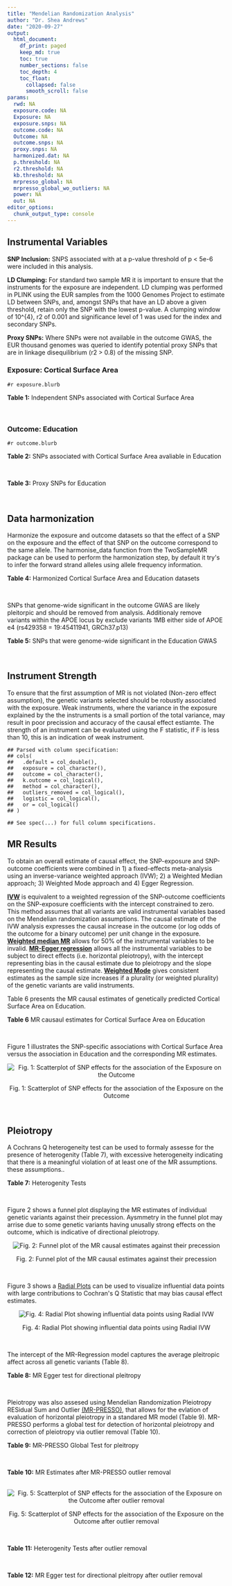 ```yaml
---
title: "Mendelian Randomization Analysis"
author: "Dr. Shea Andrews"
date: "2020-09-27"
output:
  html_document:
    df_print: paged
    keep_md: true
    toc: true
    number_sections: false
    toc_depth: 4
    toc_float:
      collapsed: false
      smooth_scroll: false
params:
  rwd: NA
  exposure.code: NA
  Exposure: NA
  exposure.snps: NA
  outcome.code: NA
  Outcome: NA
  outcome.snps: NA
  proxy.snps: NA
  harmonized.dat: NA
  p.threshold: NA
  r2.threshold: NA
  kb.threshold: NA
  mrpresso_global: NA
  mrpresso_global_wo_outliers: NA
  power: NA
  out: NA
editor_options:
  chunk_output_type: console
---
```







## Instrumental Variables
**SNP Inclusion:** SNPS associated with at a p-value threshold of p < 5e-6 were included in this analysis.
<br>

**LD Clumping:** For standard two sample MR it is important to ensure that the instruments for the exposure are independent. LD clumping was performed in PLINK using the EUR samples from the 1000 Genomes Project to estimate LD between SNPs, and, amongst SNPs that have an LD above a given threshold, retain only the SNP with the lowest p-value. A clumping window of 10^{4}, r2 of 0.001 and significance level of 1 was used for the index and secondary SNPs.
<br>

**Proxy SNPs:** Where SNPs were not available in the outcome GWAS, the EUR thousand genomes was queried to identify potential proxy SNPs that are in linkage disequilibrium (r2 > 0.8) of the missing SNP.
<br>

### Exposure: Cortical Surface Area
`#r exposure.blurb`
<br>

**Table 1:** Independent SNPs associated with Cortical Surface Area
<div data-pagedtable="false">
  <script data-pagedtable-source type="application/json">
{"columns":[{"label":["SNP"],"name":[1],"type":["chr"],"align":["left"]},{"label":["CHROM"],"name":[2],"type":["dbl"],"align":["right"]},{"label":["POS"],"name":[3],"type":["dbl"],"align":["right"]},{"label":["REF"],"name":[4],"type":["chr"],"align":["left"]},{"label":["ALT"],"name":[5],"type":["chr"],"align":["left"]},{"label":["AF"],"name":[6],"type":["dbl"],"align":["right"]},{"label":["BETA"],"name":[7],"type":["dbl"],"align":["right"]},{"label":["SE"],"name":[8],"type":["dbl"],"align":["right"]},{"label":["Z"],"name":[9],"type":["dbl"],"align":["right"]},{"label":["P"],"name":[10],"type":["dbl"],"align":["right"]},{"label":["N"],"name":[11],"type":["dbl"],"align":["right"]},{"label":["TRAIT"],"name":[12],"type":["chr"],"align":["left"]}],"data":[{"1":"rs2490556","2":"1","3":"2021284","4":"T","5":"A","6":"0.3155","7":"583.9623","8":"122.1531","9":"4.780577","10":"1.748e-06","11":"32068","12":"Cortical_Surface_Area"},{"1":"rs4846200","2":"1","3":"9752648","4":"C","5":"T","6":"0.4191","7":"628.7473","8":"124.9738","9":"5.031033","10":"4.878e-07","11":"32068","12":"Cortical_Surface_Area"},{"1":"rs499688","2":"1","3":"61396649","4":"T","5":"C","6":"0.3482","7":"-583.8940","8":"123.5536","9":"-4.725840","10":"2.292e-06","11":"31582","12":"Cortical_Surface_Area"},{"1":"rs6673449","2":"1","3":"160043698","4":"A","5":"G","6":"0.5681","7":"-552.9050","8":"110.5323","9":"-5.002200","10":"5.668e-07","11":"32176","12":"Cortical_Surface_Area"},{"1":"rs12137969","2":"1","3":"242289357","4":"G","5":"A","6":"0.2412","7":"-585.5512","8":"128.0273","9":"-4.573643","10":"4.793e-06","11":"32176","12":"Cortical_Surface_Area"},{"1":"rs10927043","2":"1","3":"243762208","4":"C","5":"T","6":"0.1826","7":"719.0735","8":"141.2684","9":"5.090123","10":"3.578e-07","11":"32176","12":"Cortical_Surface_Area"},{"1":"rs57415181","2":"2","3":"48707841","4":"G","5":"C","6":"0.1447","7":"-834.6022","8":"159.4070","9":"-5.235668","10":"1.644e-07","11":"32176","12":"Cortical_Surface_Area"},{"1":"rs10496091","2":"2","3":"61482261","4":"G","5":"A","6":"0.2777","7":"-642.6331","8":"121.0228","9":"-5.310017","10":"1.096e-07","11":"32176","12":"Cortical_Surface_Area"},{"1":"rs12630663","2":"3","3":"28007315","4":"T","5":"C","6":"0.4117","7":"632.8110","8":"111.2125","9":"5.690110","10":"1.270e-08","11":"32176","12":"Cortical_Surface_Area"},{"1":"rs34464850","2":"3","3":"141721762","4":"G","5":"C","6":"0.1534","7":"1233.1854","8":"152.7201","9":"8.074807","10":"6.758e-16","11":"31984","12":"Cortical_Surface_Area"},{"1":"rs11938781","2":"4","3":"17924734","4":"T","5":"C","6":"0.1648","7":"-719.1710","8":"150.5519","9":"-4.776900","10":"1.780e-06","11":"32176","12":"Cortical_Surface_Area"},{"1":"rs10029872","2":"4","3":"40350763","4":"T","5":"C","6":"0.5251","7":"508.7590","8":"109.6122","9":"4.641440","10":"3.460e-06","11":"32176","12":"Cortical_Surface_Area"},{"1":"rs2301718","2":"4","3":"106009763","4":"G","5":"A","6":"0.2269","7":"737.2212","8":"132.3556","9":"5.570004","10":"2.547e-08","11":"32176","12":"Cortical_Surface_Area"},{"1":"rs386424","2":"5","3":"81092787","4":"T","5":"G","6":"0.3008","7":"656.5430","8":"120.0422","9":"5.469270","10":"4.519e-08","11":"32176","12":"Cortical_Surface_Area"},{"1":"rs7715167","2":"5","3":"170778824","4":"T","5":"C","6":"0.6143","7":"662.7540","8":"119.1375","9":"5.562930","10":"2.653e-08","11":"32068","12":"Cortical_Surface_Area"},{"1":"rs2802295","2":"6","3":"108926496","4":"A","5":"G","6":"0.6207","7":"714.5850","8":"112.9897","9":"6.324340","10":"2.543e-10","11":"32176","12":"Cortical_Surface_Area"},{"1":"rs11759026","2":"6","3":"126792095","4":"A","5":"G","6":"0.2376","7":"1301.5200","8":"134.6156","9":"9.668420","10":"4.106e-22","11":"31907","12":"Cortical_Surface_Area"},{"1":"rs139849708","2":"6","3":"127369230","4":"T","5":"C","6":"0.0297","7":"-2237.8300","8":"422.1224","9":"-5.301370","10":"1.149e-07","11":"22951","12":"Cortical_Surface_Area"},{"1":"rs6463758","2":"7","3":"8117636","4":"A","5":"G","6":"0.5382","7":"560.9860","8":"112.3815","9":"4.991800","10":"5.982e-07","11":"32176","12":"Cortical_Surface_Area"},{"1":"rs149352678","2":"7","3":"54920906","4":"C","5":"T","6":"0.0991","7":"967.7266","8":"191.5244","9":"5.052759","10":"4.355e-07","11":"32176","12":"Cortical_Surface_Area"},{"1":"rs42035","2":"7","3":"92239531","4":"A","5":"G","6":"0.2454","7":"-610.3230","8":"127.8222","9":"-4.774780","10":"1.799e-06","11":"32176","12":"Cortical_Surface_Area"},{"1":"rs41563","2":"7","3":"104852654","4":"G","5":"A","6":"0.3385","7":"586.6639","8":"116.3776","9":"5.041038","10":"4.630e-07","11":"32176","12":"Cortical_Surface_Area"},{"1":"rs10251751","2":"7","3":"156021770","4":"C","5":"T","6":"0.6639","7":"538.0782","8":"116.0343","9":"4.637234","10":"3.531e-06","11":"32176","12":"Cortical_Surface_Area"},{"1":"rs76650567","2":"8","3":"78242034","4":"C","5":"T","6":"0.0870","7":"-902.8657","8":"194.8981","9":"-4.632501","10":"3.613e-06","11":"32176","12":"Cortical_Surface_Area"},{"1":"rs66702753","2":"9","3":"103010947","4":"A","5":"C","6":"0.2493","7":"-593.2390","8":"128.8921","9":"-4.602600","10":"4.172e-06","11":"32176","12":"Cortical_Surface_Area"},{"1":"rs10817864","2":"9","3":"118968579","4":"C","5":"T","6":"0.5739","7":"531.0956","8":"111.2505","9":"4.773872","10":"1.807e-06","11":"32176","12":"Cortical_Surface_Area"},{"1":"rs12357321","2":"10","3":"21790476","4":"G","5":"A","6":"0.3206","7":"-698.7452","8":"119.6461","9":"-5.840100","10":"5.217e-09","11":"32176","12":"Cortical_Surface_Area"},{"1":"rs1628768","2":"10","3":"105012994","4":"T","5":"C","6":"0.2386","7":"972.9780","8":"132.0048","9":"7.370780","10":"1.696e-13","11":"32176","12":"Cortical_Surface_Area"},{"1":"rs17543864","2":"11","3":"92556100","4":"G","5":"A","6":"0.3264","7":"-623.9150","8":"116.9886","9":"-5.333126","10":"9.654e-08","11":"32176","12":"Cortical_Surface_Area"},{"1":"rs3217901","2":"12","3":"4405389","4":"A","5":"G","6":"0.4221","7":"593.5960","8":"114.7165","9":"5.174460","10":"2.286e-07","11":"32176","12":"Cortical_Surface_Area"},{"1":"rs2066827","2":"12","3":"12871099","4":"T","5":"G","6":"0.2333","7":"-862.4130","8":"159.9581","9":"-5.391500","10":"6.987e-08","11":"24138","12":"Cortical_Surface_Area"},{"1":"rs7975351","2":"12","3":"53902190","4":"G","5":"A","6":"0.4740","7":"611.0487","8":"113.5536","9":"5.381148","10":"7.401e-08","11":"31319","12":"Cortical_Surface_Area"},{"1":"rs10876864","2":"12","3":"56401085","4":"G","5":"A","6":"0.5774","7":"-628.5901","8":"112.6859","9":"-5.578250","10":"2.430e-08","11":"31319","12":"Cortical_Surface_Area"},{"1":"rs10878349","2":"12","3":"66327632","4":"A","5":"G","6":"0.5100","7":"-1039.9900","8":"110.4866","9":"-9.412850","10":"4.829e-21","11":"32176","12":"Cortical_Surface_Area"},{"1":"rs35227403","2":"12","3":"68216239","4":"T","5":"A","6":"0.0588","7":"-1271.7821","8":"253.6458","9":"-5.014008","10":"5.331e-07","11":"32176","12":"Cortical_Surface_Area"},{"1":"rs111855983","2":"12","3":"80052550","4":"T","5":"C","6":"0.1319","7":"-818.6420","8":"177.5492","9":"-4.610790","10":"4.011e-06","11":"28185","12":"Cortical_Surface_Area"},{"1":"rs2195243","2":"12","3":"102922986","4":"G","5":"C","6":"0.2196","7":"-769.2254","8":"142.2462","9":"-5.407704","10":"6.384e-08","11":"29708","12":"Cortical_Surface_Area"},{"1":"rs34011931","2":"13","3":"111077516","4":"A","5":"G","6":"0.3280","7":"538.2090","8":"117.7182","9":"4.572010","10":"4.831e-06","11":"32176","12":"Cortical_Surface_Area"},{"1":"rs6572878","2":"14","3":"23435333","4":"T","5":"C","6":"0.3997","7":"-574.9920","8":"113.9565","9":"-5.045710","10":"4.518e-07","11":"31790","12":"Cortical_Surface_Area"},{"1":"rs76801057","2":"14","3":"99728448","4":"C","5":"T","6":"0.0263","7":"2036.7834","8":"429.5486","9":"4.741683","10":"2.119e-06","11":"23846","12":"Cortical_Surface_Area"},{"1":"rs4265798","2":"16","3":"70636616","4":"T","5":"A","6":"0.9332","7":"-1221.0588","8":"263.6357","9":"-4.631614","10":"3.628e-06","11":"30025","12":"Cortical_Surface_Area"},{"1":"rs7207463","2":"17","3":"16004259","4":"A","5":"G","6":"0.5620","7":"-519.7640","8":"110.5676","9":"-4.700870","10":"2.591e-06","11":"32176","12":"Cortical_Surface_Area"},{"1":"rs6505216","2":"17","3":"29206421","4":"G","5":"T","6":"0.2375","7":"652.8106","8":"142.8638","9":"4.569461","10":"4.890e-06","11":"31430","12":"Cortical_Surface_Area"},{"1":"rs79600142","2":"17","3":"43897722","4":"T","5":"C","6":"0.2198","7":"-1696.8300","8":"143.2730","9":"-11.843300","10":"2.331e-32","11":"29435","12":"Cortical_Surface_Area"},{"1":"rs12452834","2":"17","3":"47111739","4":"C","5":"T","6":"0.3329","7":"-626.4308","8":"123.5899","9":"-5.068625","10":"4.007e-07","11":"30867","12":"Cortical_Surface_Area"},{"1":"rs1791513","2":"18","3":"22135429","4":"A","5":"G","6":"0.5263","7":"-502.3000","8":"109.5062","9":"-4.586950","10":"4.498e-06","11":"32176","12":"Cortical_Surface_Area"},{"1":"rs743038","2":"22","3":"50884075","4":"C","5":"T","6":"0.5560","7":"-532.1045","8":"115.3983","9":"-4.611025","10":"4.007e-06","11":"31216","12":"Cortical_Surface_Area"}],"options":{"columns":{"min":{},"max":[10]},"rows":{"min":[10],"max":[10]},"pages":{}}}
  </script>
</div>
<br>

### Outcome: Education
`#r outcome.blurb`
<br>

**Table 2:** SNPs associated with Cortical Surface Area avaliable in Education
<div data-pagedtable="false">
  <script data-pagedtable-source type="application/json">
{"columns":[{"label":["SNP"],"name":[1],"type":["chr"],"align":["left"]},{"label":["CHROM"],"name":[2],"type":["dbl"],"align":["right"]},{"label":["POS"],"name":[3],"type":["dbl"],"align":["right"]},{"label":["REF"],"name":[4],"type":["chr"],"align":["left"]},{"label":["ALT"],"name":[5],"type":["chr"],"align":["left"]},{"label":["AF"],"name":[6],"type":["dbl"],"align":["right"]},{"label":["BETA"],"name":[7],"type":["dbl"],"align":["right"]},{"label":["SE"],"name":[8],"type":["dbl"],"align":["right"]},{"label":["Z"],"name":[9],"type":["dbl"],"align":["right"]},{"label":["P"],"name":[10],"type":["dbl"],"align":["right"]},{"label":["N"],"name":[11],"type":["dbl"],"align":["right"]},{"label":["TRAIT"],"name":[12],"type":["chr"],"align":["left"]}],"data":[{"1":"rs2490556","2":"1","3":"2021284","4":"T","5":"A","6":"0.3072","7":"3.28120e-03","8":"0.001539202","9":"2.131754603","10":"3.302703e-02","11":"1103708","12":"Education"},{"1":"rs4846200","2":"1","3":"9752648","4":"C","5":"T","6":"0.4158","7":"1.38521e-03","8":"0.001449791","9":"0.955450707","10":"3.393498e-01","11":"1089971","12":"Education"},{"1":"rs499688","2":"1","3":"61396649","4":"T","5":"C","6":"0.3468","7":"1.83270e-03","8":"0.001478213","9":"1.239810000","10":"2.150453e-01","11":"1124290","12":"Education"},{"1":"rs6673449","2":"1","3":"160043698","4":"A","5":"G","6":"0.5723","7":"-3.37595e-03","8":"0.001417276","9":"-2.381990000","10":"1.721929e-02","11":"1131881","12":"Education"},{"1":"rs12137969","2":"1","3":"242289357","4":"G","5":"A","6":"0.2411","7":"-2.57619e-03","8":"0.001639258","9":"-1.571564754","10":"1.160515e-01","11":"1131881","12":"Education"},{"1":"rs10927043","2":"1","3":"243762208","4":"C","5":"T","6":"0.1833","7":"5.21436e-03","8":"0.001817965","9":"2.868247856","10":"4.127520e-03","11":"1124815","12":"Education"},{"1":"rs57415181","2":"2","3":"48707841","4":"G","5":"C","6":"0.1466","7":"-8.89004e-03","8":"0.001995110","9":"-4.455926362","10":"8.353170e-06","11":"1117522","12":"Education"},{"1":"rs10496091","2":"2","3":"61482261","4":"G","5":"A","6":"0.2841","7":"-1.30942e-02","8":"0.001554805","9":"-8.421805090","10":"3.707275e-17","11":"1131881","12":"Education"},{"1":"rs12630663","2":"3","3":"28007315","4":"T","5":"C","6":"0.4108","7":"4.74993e-03","8":"0.001425252","9":"3.332700000","10":"8.600668e-04","11":"1131881","12":"Education"},{"1":"rs34464850","2":"3","3":"141721762","4":"G","5":"C","6":"0.1524","7":"8.71554e-03","8":"0.001950958","9":"4.467300776","10":"7.921272e-06","11":"1131881","12":"Education"},{"1":"rs11938781","2":"4","3":"17924734","4":"T","5":"C","6":"0.1637","7":"-5.36376e-03","8":"0.001895096","9":"-2.830330000","10":"4.649956e-03","11":"1131881","12":"Education"},{"1":"rs10029872","2":"4","3":"40350763","4":"T","5":"C","6":"0.5213","7":"3.10002e-04","8":"0.001403656","9":"0.220853000","10":"8.252067e-01","11":"1131881","12":"Education"},{"1":"rs2301718","2":"4","3":"106009763","4":"G","5":"A","6":"0.2234","7":"1.02341e-02","8":"0.001692842","9":"6.045500604","10":"1.489468e-09","11":"1119342","12":"Education"},{"1":"rs386424","2":"5","3":"81092787","4":"T","5":"G","6":"0.2953","7":"6.04710e-03","8":"0.001537641","9":"3.932700000","10":"8.399587e-05","11":"1131084","12":"Education"},{"1":"rs7715167","2":"5","3":"170778824","4":"T","5":"C","6":"0.6095","7":"4.23299e-03","8":"0.001454180","9":"2.910900000","10":"3.603871e-03","11":"1105710","12":"Education"},{"1":"rs2802295","2":"6","3":"108926496","4":"A","5":"G","6":"0.6225","7":"7.63436e-03","8":"0.001447565","9":"5.273940000","10":"1.335283e-07","11":"1130168","12":"Education"},{"1":"rs11759026","2":"6","3":"126792095","4":"A","5":"G","6":"0.2331","7":"9.62855e-03","8":"0.001673219","9":"5.754510000","10":"8.689593e-09","11":"1111957","12":"Education"},{"1":"rs139849708","2":"6","3":"127369230","4":"T","5":"C","6":"0.0261","7":"-5.67426e-03","8":"0.004569720","9":"-1.241710000","10":"2.143448e-01","11":"1048431","12":"Education"},{"1":"rs6463758","2":"7","3":"8117636","4":"A","5":"G","6":"0.5442","7":"1.16577e-02","8":"0.001408962","9":"8.273940000","10":"1.296059e-16","11":"1130168","12":"Education"},{"1":"rs149352678","2":"7","3":"54920906","4":"C","5":"T","6":"0.0980","7":"7.12573e-03","8":"0.002375996","9":"2.999053608","10":"2.708197e-03","11":"1115196","12":"Education"},{"1":"rs42035","2":"7","3":"92239531","4":"A","5":"G","6":"0.2467","7":"-5.84937e-04","8":"0.001636895","9":"-0.357346000","10":"7.208327e-01","11":"1117629","12":"Education"},{"1":"rs41563","2":"7","3":"104852654","4":"G","5":"A","6":"0.3443","7":"-4.53219e-03","8":"0.001475765","9":"-3.071091558","10":"2.132777e-03","11":"1131881","12":"Education"},{"1":"rs10251751","2":"7","3":"156021770","4":"C","5":"T","6":"0.6614","7":"5.91089e-04","8":"0.001506276","9":"0.392417255","10":"6.947499e-01","11":"1095250","12":"Education"},{"1":"rs76650567","2":"8","3":"78242034","4":"C","5":"T","6":"0.0841","7":"1.31279e-03","8":"0.002527367","9":"0.519431535","10":"6.034598e-01","11":"1131084","12":"Education"},{"1":"rs66702753","2":"9","3":"103010947","4":"A","5":"C","6":"0.2498","7":"1.45908e-03","8":"0.001630639","9":"0.894787000","10":"3.709009e-01","11":"1116832","12":"Education"},{"1":"rs10817864","2":"9","3":"118968579","4":"C","5":"T","6":"0.5834","7":"-6.54088e-04","8":"0.001422815","9":"-0.459715866","10":"6.457202e-01","11":"1131084","12":"Education"},{"1":"rs12357321","2":"10","3":"21790476","4":"G","5":"A","6":"0.3201","7":"-6.97659e-03","8":"0.001512595","9":"-4.612324544","10":"3.981906e-06","11":"1117629","12":"Education"},{"1":"rs1628768","2":"10","3":"105012994","4":"T","5":"C","6":"0.2375","7":"8.78912e-03","8":"0.001650800","9":"5.324170000","10":"1.014132e-07","11":"1127676","12":"Education"},{"1":"rs17543864","2":"11","3":"92556100","4":"G","5":"A","6":"0.3239","7":"-6.02136e-03","8":"0.001500009","9":"-4.014219984","10":"5.964270e-05","11":"1129448","12":"Education"},{"1":"rs3217901","2":"12","3":"4405389","4":"A","5":"G","6":"0.4244","7":"4.45310e-03","8":"0.001429704","9":"3.114690000","10":"1.841362e-03","11":"1114509","12":"Education"},{"1":"rs2066827","2":"12","3":"12871099","4":"T","5":"G","6":"0.2294","7":"-7.58653e-03","8":"0.001790556","9":"-4.236970000","10":"2.265575e-05","11":"981921","12":"Education"},{"1":"rs7975351","2":"12","3":"53902190","4":"G","5":"A","6":"0.4777","7":"-3.99482e-06","8":"0.001404848","9":"-0.002843603","10":"9.977311e-01","11":"1130168","12":"Education"},{"1":"rs10876864","2":"12","3":"56401085","4":"G","5":"A","6":"0.5831","7":"-1.77454e-02","8":"0.001422160","9":"-12.477731256","10":"9.876073e-36","11":"1131881","12":"Education"},{"1":"rs10878349","2":"12","3":"66327632","4":"A","5":"G","6":"0.5098","7":"-6.91090e-03","8":"0.001402653","9":"-4.927020000","10":"8.349465e-07","11":"1131881","12":"Education"},{"1":"rs35227403","2":"12","3":"68216239","4":"T","5":"A","6":"0.0613","7":"-3.72177e-03","8":"0.002963367","9":"-1.255924788","10":"2.091432e-01","11":"1101326","12":"Education"},{"1":"rs111855983","2":"12","3":"80052550","4":"T","5":"C","6":"0.1329","7":"1.98111e-04","8":"0.002090070","9":"0.094786800","10":"9.244842e-01","11":"1105497","12":"Education"},{"1":"rs2195243","2":"12","3":"102922986","4":"G","5":"C","6":"0.2206","7":"-3.02148e-03","8":"0.001692863","9":"-1.784835001","10":"7.428808e-02","11":"1129448","12":"Education"},{"1":"rs34011931","2":"13","3":"111077516","4":"A","5":"G","6":"0.3295","7":"7.50506e-04","8":"0.001493932","9":"0.502370000","10":"6.154073e-01","11":"1128651","12":"Education"},{"1":"rs6572878","2":"14","3":"23435333","4":"T","5":"C","6":"0.3961","7":"-1.31348e-02","8":"0.001946516","9":"-6.747870000","10":"1.500306e-11","11":"614028","12":"Education"},{"1":"rs76801057","2":"14","3":"99728448","4":"C","5":"T","6":"0.0273","7":"-9.47232e-03","8":"0.005793213","9":"-1.635071894","10":"1.020340e-01","11":"624444","12":"Education"},{"1":"rs4265798","2":"16","3":"70636616","4":"T","5":"A","6":"0.9380","7":"1.43746e-03","8":"0.002956182","9":"0.486256163","10":"6.267856e-01","11":"1095006","12":"Education"},{"1":"rs7207463","2":"17","3":"16004259","4":"A","5":"G","6":"0.5625","7":"4.53248e-03","8":"0.001413467","9":"3.206640000","10":"1.342965e-03","11":"1131881","12":"Education"},{"1":"rs6505216","2":"17","3":"29206421","4":"G","5":"T","6":"0.2341","7":"-7.64886e-03","8":"0.002282112","9":"-3.351660416","10":"8.032849e-04","11":"595975","12":"Education"},{"1":"rs79600142","2":"17","3":"43897722","4":"T","5":"C","6":"0.2152","7":"-2.05464e-02","8":"0.001726792","9":"-11.898600000","10":"1.203722e-32","11":"1105078","12":"Education"},{"1":"rs12452834","2":"17","3":"47111739","4":"C","5":"T","6":"0.3332","7":"-5.56181e-03","8":"0.001965728","9":"-2.829385278","10":"4.663752e-03","11":"648226","12":"Education"},{"1":"rs1791513","2":"18","3":"22135429","4":"A","5":"G","6":"0.5276","7":"-2.37505e-03","8":"0.001404521","9":"-1.691000000","10":"9.083755e-02","11":"1131881","12":"Education"},{"1":"rs743038","2":"22","3":"50884075","4":"C","5":"T","6":"0.5566","7":"-4.17189e-03","8":"0.001418415","9":"-2.941233674","10":"3.269078e-03","11":"1120801","12":"Education"}],"options":{"columns":{"min":{},"max":[10]},"rows":{"min":[10],"max":[10]},"pages":{}}}
  </script>
</div>
<br>

**Table 3:** Proxy SNPs for Education
<div data-pagedtable="false">
  <script data-pagedtable-source type="application/json">
{"columns":[{"label":["proxy.outcome"],"name":[1],"type":["lgl"],"align":["right"]},{"label":["target_snp"],"name":[2],"type":["lgl"],"align":["right"]},{"label":["proxy_snp"],"name":[3],"type":["lgl"],"align":["right"]},{"label":["ld.r2"],"name":[4],"type":["lgl"],"align":["right"]},{"label":["Dprime"],"name":[5],"type":["lgl"],"align":["right"]},{"label":["ref.proxy"],"name":[6],"type":["lgl"],"align":["right"]},{"label":["alt.proxy"],"name":[7],"type":["lgl"],"align":["right"]},{"label":["CHROM"],"name":[8],"type":["lgl"],"align":["right"]},{"label":["POS"],"name":[9],"type":["lgl"],"align":["right"]},{"label":["ALT.proxy"],"name":[10],"type":["lgl"],"align":["right"]},{"label":["REF.proxy"],"name":[11],"type":["lgl"],"align":["right"]},{"label":["AF"],"name":[12],"type":["lgl"],"align":["right"]},{"label":["BETA"],"name":[13],"type":["lgl"],"align":["right"]},{"label":["SE"],"name":[14],"type":["lgl"],"align":["right"]},{"label":["P"],"name":[15],"type":["lgl"],"align":["right"]},{"label":["N"],"name":[16],"type":["lgl"],"align":["right"]},{"label":["ref"],"name":[17],"type":["lgl"],"align":["right"]},{"label":["alt"],"name":[18],"type":["lgl"],"align":["right"]},{"label":["ALT"],"name":[19],"type":["lgl"],"align":["right"]},{"label":["REF"],"name":[20],"type":["lgl"],"align":["right"]},{"label":["PHASE"],"name":[21],"type":["lgl"],"align":["right"]}],"data":[{"1":"NA","2":"NA","3":"NA","4":"NA","5":"NA","6":"NA","7":"NA","8":"NA","9":"NA","10":"NA","11":"NA","12":"NA","13":"NA","14":"NA","15":"NA","16":"NA","17":"NA","18":"NA","19":"NA","20":"NA","21":"NA"}],"options":{"columns":{"min":{},"max":[10]},"rows":{"min":[10],"max":[10]},"pages":{}}}
  </script>
</div>
<br>

## Data harmonization
Harmonize the exposure and outcome datasets so that the effect of a SNP on the exposure and the effect of that SNP on the outcome correspond to the same allele. The harmonise_data function from the TwoSampleMR package can be used to perform the harmonization step, by default it try's to infer the forward strand alleles using allele frequency information.
<br>

**Table 4:** Harmonized Cortical Surface Area and Education datasets
<div data-pagedtable="false">
  <script data-pagedtable-source type="application/json">
{"columns":[{"label":["SNP"],"name":[1],"type":["chr"],"align":["left"]},{"label":["effect_allele.exposure"],"name":[2],"type":["chr"],"align":["left"]},{"label":["other_allele.exposure"],"name":[3],"type":["chr"],"align":["left"]},{"label":["effect_allele.outcome"],"name":[4],"type":["chr"],"align":["left"]},{"label":["other_allele.outcome"],"name":[5],"type":["chr"],"align":["left"]},{"label":["beta.exposure"],"name":[6],"type":["dbl"],"align":["right"]},{"label":["beta.outcome"],"name":[7],"type":["dbl"],"align":["right"]},{"label":["eaf.exposure"],"name":[8],"type":["dbl"],"align":["right"]},{"label":["eaf.outcome"],"name":[9],"type":["dbl"],"align":["right"]},{"label":["remove"],"name":[10],"type":["lgl"],"align":["right"]},{"label":["palindromic"],"name":[11],"type":["lgl"],"align":["right"]},{"label":["ambiguous"],"name":[12],"type":["lgl"],"align":["right"]},{"label":["id.outcome"],"name":[13],"type":["chr"],"align":["left"]},{"label":["chr.outcome"],"name":[14],"type":["dbl"],"align":["right"]},{"label":["pos.outcome"],"name":[15],"type":["dbl"],"align":["right"]},{"label":["se.outcome"],"name":[16],"type":["dbl"],"align":["right"]},{"label":["z.outcome"],"name":[17],"type":["dbl"],"align":["right"]},{"label":["pval.outcome"],"name":[18],"type":["dbl"],"align":["right"]},{"label":["samplesize.outcome"],"name":[19],"type":["dbl"],"align":["right"]},{"label":["outcome"],"name":[20],"type":["chr"],"align":["left"]},{"label":["mr_keep.outcome"],"name":[21],"type":["lgl"],"align":["right"]},{"label":["pval_origin.outcome"],"name":[22],"type":["chr"],"align":["left"]},{"label":["chr.exposure"],"name":[23],"type":["dbl"],"align":["right"]},{"label":["pos.exposure"],"name":[24],"type":["dbl"],"align":["right"]},{"label":["se.exposure"],"name":[25],"type":["dbl"],"align":["right"]},{"label":["z.exposure"],"name":[26],"type":["dbl"],"align":["right"]},{"label":["pval.exposure"],"name":[27],"type":["dbl"],"align":["right"]},{"label":["samplesize.exposure"],"name":[28],"type":["dbl"],"align":["right"]},{"label":["exposure"],"name":[29],"type":["chr"],"align":["left"]},{"label":["mr_keep.exposure"],"name":[30],"type":["lgl"],"align":["right"]},{"label":["pval_origin.exposure"],"name":[31],"type":["chr"],"align":["left"]},{"label":["id.exposure"],"name":[32],"type":["chr"],"align":["left"]},{"label":["action"],"name":[33],"type":["dbl"],"align":["right"]},{"label":["mr_keep"],"name":[34],"type":["lgl"],"align":["right"]},{"label":["pt"],"name":[35],"type":["dbl"],"align":["right"]},{"label":["pleitropy_keep"],"name":[36],"type":["lgl"],"align":["right"]},{"label":["mrpresso_RSSobs"],"name":[37],"type":["dbl"],"align":["right"]},{"label":["mrpresso_pval"],"name":[38],"type":["chr"],"align":["left"]},{"label":["mrpresso_keep"],"name":[39],"type":["lgl"],"align":["right"]}],"data":[{"1":"rs10029872","2":"C","3":"T","4":"C","5":"T","6":"508.7590","7":"3.10002e-04","8":"0.5251","9":"0.5213","10":"FALSE","11":"FALSE","12":"FALSE","13":"Sktham","14":"4","15":"40350763","16":"0.001403656","17":"0.220853000","18":"8.252067e-01","19":"1131881","20":"Lee2018education23andMe","21":"TRUE","22":"reported","23":"4","24":"40350763","25":"109.6122","26":"4.641440","27":"3.460e-06","28":"32176","29":"Grasby2020surfarea","30":"TRUE","31":"reported","32":"XAKsmb","33":"2","34":"TRUE","35":"5e-06","36":"TRUE","37":"3.753930e-06","38":"1","39":"TRUE"},{"1":"rs10251751","2":"T","3":"C","4":"T","5":"C","6":"538.0782","7":"5.91089e-04","8":"0.6639","9":"0.6614","10":"FALSE","11":"FALSE","12":"FALSE","13":"Sktham","14":"7","15":"156021770","16":"0.001506276","17":"0.392417255","18":"6.947499e-01","19":"1095250","20":"Lee2018education23andMe","21":"TRUE","22":"reported","23":"7","24":"156021770","25":"116.0343","26":"4.637234","27":"3.531e-06","28":"32176","29":"Grasby2020surfarea","30":"TRUE","31":"reported","32":"XAKsmb","33":"2","34":"TRUE","35":"5e-06","36":"TRUE","37":"3.168955e-06","38":"1","39":"TRUE"},{"1":"rs10496091","2":"A","3":"G","4":"A","5":"G","6":"-642.6331","7":"-1.30942e-02","8":"0.2777","9":"0.2841","10":"FALSE","11":"FALSE","12":"FALSE","13":"Sktham","14":"2","15":"61482261","16":"0.001554805","17":"-8.421805090","18":"3.707275e-17","19":"1131881","20":"Lee2018education23andMe","21":"TRUE","22":"reported","23":"2","24":"61482261","25":"121.0228","26":"-5.310017","27":"1.096e-07","28":"32176","29":"Grasby2020surfarea","30":"TRUE","31":"reported","32":"XAKsmb","33":"2","34":"TRUE","35":"5e-06","36":"FALSE","37":"NA","38":"NA","39":"NA"},{"1":"rs10817864","2":"T","3":"C","4":"T","5":"C","6":"531.0956","7":"-6.54088e-04","8":"0.5739","9":"0.5834","10":"FALSE","11":"FALSE","12":"FALSE","13":"Sktham","14":"9","15":"118968579","16":"0.001422815","17":"-0.459715866","18":"6.457202e-01","19":"1131084","20":"Lee2018education23andMe","21":"TRUE","22":"reported","23":"9","24":"118968579","25":"111.2505","26":"4.773872","27":"1.807e-06","28":"32176","29":"Grasby2020surfarea","30":"TRUE","31":"reported","32":"XAKsmb","33":"2","34":"TRUE","35":"5e-06","36":"TRUE","37":"9.130316e-06","38":"1","39":"TRUE"},{"1":"rs10876864","2":"A","3":"G","4":"A","5":"G","6":"-628.5901","7":"-1.77454e-02","8":"0.5774","9":"0.5831","10":"FALSE","11":"FALSE","12":"FALSE","13":"Sktham","14":"12","15":"56401085","16":"0.001422160","17":"-12.477731256","18":"9.876073e-36","19":"1131881","20":"Lee2018education23andMe","21":"TRUE","22":"reported","23":"12","24":"56401085","25":"112.6859","26":"-5.578250","27":"2.430e-08","28":"31319","29":"Grasby2020surfarea","30":"TRUE","31":"reported","32":"XAKsmb","33":"2","34":"TRUE","35":"5e-06","36":"FALSE","37":"NA","38":"NA","39":"NA"},{"1":"rs10878349","2":"G","3":"A","4":"G","5":"A","6":"-1039.9900","7":"-6.91090e-03","8":"0.5100","9":"0.5098","10":"FALSE","11":"FALSE","12":"FALSE","13":"Sktham","14":"12","15":"66327632","16":"0.001402653","17":"-4.927020000","18":"8.349465e-07","19":"1131881","20":"Lee2018education23andMe","21":"TRUE","22":"reported","23":"12","24":"66327632","25":"110.4866","26":"-9.412850","27":"4.829e-21","28":"32176","29":"Grasby2020surfarea","30":"TRUE","31":"reported","32":"XAKsmb","33":"2","34":"TRUE","35":"5e-06","36":"TRUE","37":"6.675277e-06","38":"1","39":"TRUE"},{"1":"rs10927043","2":"T","3":"C","4":"T","5":"C","6":"719.0735","7":"5.21436e-03","8":"0.1826","9":"0.1833","10":"FALSE","11":"FALSE","12":"FALSE","13":"Sktham","14":"1","15":"243762208","16":"0.001817965","17":"2.868247856","18":"4.127520e-03","19":"1124815","20":"Lee2018education23andMe","21":"TRUE","22":"reported","23":"1","24":"243762208","25":"141.2684","26":"5.090123","27":"3.578e-07","28":"32176","29":"Grasby2020surfarea","30":"TRUE","31":"reported","32":"XAKsmb","33":"2","34":"TRUE","35":"5e-06","36":"TRUE","37":"4.550496e-06","38":"1","39":"TRUE"},{"1":"rs111855983","2":"C","3":"T","4":"C","5":"T","6":"-818.6420","7":"1.98111e-04","8":"0.1319","9":"0.1329","10":"FALSE","11":"FALSE","12":"FALSE","13":"Sktham","14":"12","15":"80052550","16":"0.002090070","17":"0.094786800","18":"9.244842e-01","19":"1105497","20":"Lee2018education23andMe","21":"TRUE","22":"reported","23":"12","24":"80052550","25":"177.5492","26":"-4.610790","27":"4.011e-06","28":"28185","29":"Grasby2020surfarea","30":"TRUE","31":"reported","32":"XAKsmb","33":"2","34":"TRUE","35":"5e-06","36":"TRUE","37":"1.473990e-05","38":"1","39":"TRUE"},{"1":"rs11759026","2":"G","3":"A","4":"G","5":"A","6":"1301.5200","7":"9.62855e-03","8":"0.2376","9":"0.2331","10":"FALSE","11":"FALSE","12":"FALSE","13":"Sktham","14":"6","15":"126792095","16":"0.001673219","17":"5.754510000","18":"8.689593e-09","19":"1111957","20":"Lee2018education23andMe","21":"TRUE","22":"reported","23":"6","24":"126792095","25":"134.6156","26":"9.668420","27":"4.106e-22","28":"31907","29":"Grasby2020surfarea","30":"TRUE","31":"reported","32":"XAKsmb","33":"2","34":"TRUE","35":"5e-06","36":"FALSE","37":"NA","38":"NA","39":"NA"},{"1":"rs11938781","2":"C","3":"T","4":"C","5":"T","6":"-719.1710","7":"-5.36376e-03","8":"0.1648","9":"0.1637","10":"FALSE","11":"FALSE","12":"FALSE","13":"Sktham","14":"4","15":"17924734","16":"0.001895096","17":"-2.830330000","18":"4.649956e-03","19":"1131881","20":"Lee2018education23andMe","21":"TRUE","22":"reported","23":"4","24":"17924734","25":"150.5519","26":"-4.776900","27":"1.780e-06","28":"32176","29":"Grasby2020surfarea","30":"TRUE","31":"reported","32":"XAKsmb","33":"2","34":"TRUE","35":"5e-06","36":"TRUE","37":"5.205026e-06","38":"1","39":"TRUE"},{"1":"rs12137969","2":"A","3":"G","4":"A","5":"G","6":"-585.5512","7":"-2.57619e-03","8":"0.2412","9":"0.2411","10":"FALSE","11":"FALSE","12":"FALSE","13":"Sktham","14":"1","15":"242289357","16":"0.001639258","17":"-1.571564754","18":"1.160515e-01","19":"1131881","20":"Lee2018education23andMe","21":"TRUE","22":"reported","23":"1","24":"242289357","25":"128.0273","26":"-4.573643","27":"4.793e-06","28":"32176","29":"Grasby2020surfarea","30":"TRUE","31":"reported","32":"XAKsmb","33":"2","34":"TRUE","35":"5e-06","36":"TRUE","37":"9.172591e-10","38":"1","39":"TRUE"},{"1":"rs12357321","2":"A","3":"G","4":"A","5":"G","6":"-698.7452","7":"-6.97659e-03","8":"0.3206","9":"0.3201","10":"FALSE","11":"FALSE","12":"FALSE","13":"Sktham","14":"10","15":"21790476","16":"0.001512595","17":"-4.612324544","18":"3.981906e-06","19":"1117629","20":"Lee2018education23andMe","21":"TRUE","22":"reported","23":"10","24":"21790476","25":"119.6461","26":"-5.840100","27":"5.217e-09","28":"32176","29":"Grasby2020surfarea","30":"TRUE","31":"reported","32":"XAKsmb","33":"2","34":"TRUE","35":"5e-06","36":"TRUE","37":"1.645952e-05","38":"0.376","39":"TRUE"},{"1":"rs12452834","2":"T","3":"C","4":"T","5":"C","6":"-626.4308","7":"-5.56181e-03","8":"0.3329","9":"0.3332","10":"FALSE","11":"FALSE","12":"FALSE","13":"Sktham","14":"17","15":"47111739","16":"0.001965728","17":"-2.829385278","18":"4.663752e-03","19":"648226","20":"Lee2018education23andMe","21":"TRUE","22":"reported","23":"17","24":"47111739","25":"123.5899","26":"-5.068625","27":"4.007e-07","28":"30867","29":"Grasby2020surfarea","30":"TRUE","31":"reported","32":"XAKsmb","33":"2","34":"TRUE","35":"5e-06","36":"TRUE","37":"8.281814e-06","38":"1","39":"TRUE"},{"1":"rs12630663","2":"C","3":"T","4":"C","5":"T","6":"632.8110","7":"4.74993e-03","8":"0.4117","9":"0.4108","10":"FALSE","11":"FALSE","12":"FALSE","13":"Sktham","14":"3","15":"28007315","16":"0.001425252","17":"3.332700000","18":"8.600668e-04","19":"1131881","20":"Lee2018education23andMe","21":"TRUE","22":"reported","23":"3","24":"28007315","25":"111.2125","26":"5.690110","27":"1.270e-08","28":"32176","29":"Grasby2020surfarea","30":"TRUE","31":"reported","32":"XAKsmb","33":"2","34":"TRUE","35":"5e-06","36":"TRUE","37":"4.217611e-06","38":"1","39":"TRUE"},{"1":"rs139849708","2":"C","3":"T","4":"C","5":"T","6":"-2237.8300","7":"-5.67426e-03","8":"0.0297","9":"0.0261","10":"FALSE","11":"FALSE","12":"FALSE","13":"Sktham","14":"6","15":"127369230","16":"0.004569720","17":"-1.241710000","18":"2.143448e-01","19":"1048431","20":"Lee2018education23andMe","21":"TRUE","22":"reported","23":"6","24":"127369230","25":"422.1224","26":"-5.301370","27":"1.149e-07","28":"22951","29":"Grasby2020surfarea","30":"TRUE","31":"reported","32":"XAKsmb","33":"2","34":"TRUE","35":"5e-06","36":"TRUE","37":"1.760682e-05","38":"1","39":"TRUE"},{"1":"rs149352678","2":"T","3":"C","4":"T","5":"C","6":"967.7266","7":"7.12573e-03","8":"0.0991","9":"0.0980","10":"FALSE","11":"FALSE","12":"FALSE","13":"Sktham","14":"7","15":"54920906","16":"0.002375996","17":"2.999053608","18":"2.708197e-03","19":"1115196","20":"Lee2018education23andMe","21":"TRUE","22":"reported","23":"7","24":"54920906","25":"191.5244","26":"5.052759","27":"4.355e-07","28":"32176","29":"Grasby2020surfarea","30":"TRUE","31":"reported","32":"XAKsmb","33":"2","34":"TRUE","35":"5e-06","36":"TRUE","37":"8.912885e-06","38":"1","39":"TRUE"},{"1":"rs1628768","2":"C","3":"T","4":"C","5":"T","6":"972.9780","7":"8.78912e-03","8":"0.2386","9":"0.2375","10":"FALSE","11":"FALSE","12":"FALSE","13":"Sktham","14":"10","15":"105012994","16":"0.001650800","17":"5.324170000","18":"1.014132e-07","19":"1127676","20":"Lee2018education23andMe","21":"TRUE","22":"reported","23":"10","24":"105012994","25":"132.0048","26":"7.370780","27":"1.696e-13","28":"32176","29":"Grasby2020surfarea","30":"TRUE","31":"reported","32":"XAKsmb","33":"2","34":"TRUE","35":"5e-06","36":"TRUE","37":"2.291217e-05","38":"0.22","39":"TRUE"},{"1":"rs17543864","2":"A","3":"G","4":"A","5":"G","6":"-623.9150","7":"-6.02136e-03","8":"0.3264","9":"0.3239","10":"FALSE","11":"FALSE","12":"FALSE","13":"Sktham","14":"11","15":"92556100","16":"0.001500009","17":"-4.014219984","18":"5.964270e-05","19":"1129448","20":"Lee2018education23andMe","21":"TRUE","22":"reported","23":"11","24":"92556100","25":"116.9886","26":"-5.333126","27":"9.654e-08","28":"32176","29":"Grasby2020surfarea","30":"TRUE","31":"reported","32":"XAKsmb","33":"2","34":"TRUE","35":"5e-06","36":"TRUE","37":"1.148372e-05","38":"1","39":"TRUE"},{"1":"rs1791513","2":"G","3":"A","4":"G","5":"A","6":"-502.3000","7":"-2.37505e-03","8":"0.5263","9":"0.5276","10":"FALSE","11":"FALSE","12":"FALSE","13":"Sktham","14":"18","15":"22135429","16":"0.001404521","17":"-1.691000000","18":"9.083755e-02","19":"1131881","20":"Lee2018education23andMe","21":"TRUE","22":"reported","23":"18","24":"22135429","25":"109.5062","26":"-4.586950","27":"4.498e-06","28":"32176","29":"Grasby2020surfarea","30":"TRUE","31":"reported","32":"XAKsmb","33":"2","34":"TRUE","35":"5e-06","36":"TRUE","37":"3.766379e-08","38":"1","39":"TRUE"},{"1":"rs2066827","2":"G","3":"T","4":"G","5":"T","6":"-862.4130","7":"-7.58653e-03","8":"0.2333","9":"0.2294","10":"FALSE","11":"FALSE","12":"FALSE","13":"Sktham","14":"12","15":"12871099","16":"0.001790556","17":"-4.236970000","18":"2.265575e-05","19":"981921","20":"Lee2018education23andMe","21":"TRUE","22":"reported","23":"12","24":"12871099","25":"159.9581","26":"-5.391500","27":"6.987e-08","28":"24138","29":"Grasby2020surfarea","30":"TRUE","31":"reported","32":"XAKsmb","33":"2","34":"TRUE","35":"5e-06","36":"TRUE","37":"1.570201e-05","38":"1","39":"TRUE"},{"1":"rs2195243","2":"C","3":"G","4":"C","5":"G","6":"-769.2254","7":"-3.02148e-03","8":"0.2196","9":"0.2206","10":"FALSE","11":"TRUE","12":"FALSE","13":"Sktham","14":"12","15":"102922986","16":"0.001692863","17":"-1.784835001","18":"7.428808e-02","19":"1129448","20":"Lee2018education23andMe","21":"TRUE","22":"reported","23":"12","24":"102922986","25":"142.2462","26":"-5.407704","27":"6.384e-08","28":"29708","29":"Grasby2020surfarea","30":"TRUE","31":"reported","32":"XAKsmb","33":"2","34":"TRUE","35":"5e-06","36":"TRUE","37":"1.110097e-07","38":"1","39":"TRUE"},{"1":"rs2301718","2":"A","3":"G","4":"A","5":"G","6":"737.2212","7":"1.02341e-02","8":"0.2269","9":"0.2234","10":"FALSE","11":"FALSE","12":"FALSE","13":"Sktham","14":"4","15":"106009763","16":"0.001692842","17":"6.045500604","18":"1.489468e-09","19":"1119342","20":"Lee2018education23andMe","21":"TRUE","22":"reported","23":"4","24":"106009763","25":"132.3556","26":"5.570004","27":"2.547e-08","28":"32176","29":"Grasby2020surfarea","30":"TRUE","31":"reported","32":"XAKsmb","33":"2","34":"TRUE","35":"5e-06","36":"FALSE","37":"NA","38":"NA","39":"NA"},{"1":"rs2490556","2":"A","3":"T","4":"A","5":"T","6":"583.9623","7":"3.28120e-03","8":"0.3155","9":"0.3072","10":"FALSE","11":"TRUE","12":"FALSE","13":"Sktham","14":"1","15":"2021284","16":"0.001539202","17":"2.131754603","18":"3.302703e-02","19":"1103708","20":"Lee2018education23andMe","21":"TRUE","22":"reported","23":"1","24":"2021284","25":"122.1531","26":"4.780577","27":"1.748e-06","28":"32068","29":"Grasby2020surfarea","30":"TRUE","31":"reported","32":"XAKsmb","33":"2","34":"TRUE","35":"5e-06","36":"TRUE","37":"5.725365e-07","38":"1","39":"TRUE"},{"1":"rs2802295","2":"G","3":"A","4":"G","5":"A","6":"714.5850","7":"7.63436e-03","8":"0.6207","9":"0.6225","10":"FALSE","11":"FALSE","12":"FALSE","13":"Sktham","14":"6","15":"108926496","16":"0.001447565","17":"5.273940000","18":"1.335283e-07","19":"1130168","20":"Lee2018education23andMe","21":"TRUE","22":"reported","23":"6","24":"108926496","25":"112.9897","26":"6.324340","27":"2.543e-10","28":"32176","29":"Grasby2020surfarea","30":"TRUE","31":"reported","32":"XAKsmb","33":"2","34":"TRUE","35":"5e-06","36":"TRUE","37":"2.193842e-05","38":"0.096","39":"TRUE"},{"1":"rs3217901","2":"G","3":"A","4":"G","5":"A","6":"593.5960","7":"4.45310e-03","8":"0.4221","9":"0.4244","10":"FALSE","11":"FALSE","12":"FALSE","13":"Sktham","14":"12","15":"4405389","16":"0.001429704","17":"3.114690000","18":"1.841362e-03","19":"1114509","20":"Lee2018education23andMe","21":"TRUE","22":"reported","23":"12","24":"4405389","25":"114.7165","26":"5.174460","27":"2.286e-07","28":"32176","29":"Grasby2020surfarea","30":"TRUE","31":"reported","32":"XAKsmb","33":"2","34":"TRUE","35":"5e-06","36":"TRUE","37":"3.675486e-06","38":"1","39":"TRUE"},{"1":"rs34011931","2":"G","3":"A","4":"G","5":"A","6":"538.2090","7":"7.50506e-04","8":"0.3280","9":"0.3295","10":"FALSE","11":"FALSE","12":"FALSE","13":"Sktham","14":"13","15":"111077516","16":"0.001493932","17":"0.502370000","18":"6.154073e-01","19":"1128651","20":"Lee2018education23andMe","21":"TRUE","22":"reported","23":"13","24":"111077516","25":"117.7182","26":"4.572010","27":"4.831e-06","28":"32176","29":"Grasby2020surfarea","30":"TRUE","31":"reported","32":"XAKsmb","33":"2","34":"TRUE","35":"5e-06","36":"TRUE","37":"2.621041e-06","38":"1","39":"TRUE"},{"1":"rs34464850","2":"C","3":"G","4":"C","5":"G","6":"1233.1854","7":"8.71554e-03","8":"0.1534","9":"0.1524","10":"FALSE","11":"TRUE","12":"FALSE","13":"Sktham","14":"3","15":"141721762","16":"0.001950958","17":"4.467300776","18":"7.921272e-06","19":"1131881","20":"Lee2018education23andMe","21":"TRUE","22":"reported","23":"3","24":"141721762","25":"152.7201","26":"8.074807","27":"6.758e-16","28":"31984","29":"Grasby2020surfarea","30":"TRUE","31":"reported","32":"XAKsmb","33":"2","34":"TRUE","35":"5e-06","36":"TRUE","37":"1.258642e-05","38":"1","39":"TRUE"},{"1":"rs35227403","2":"A","3":"T","4":"A","5":"T","6":"-1271.7821","7":"-3.72177e-03","8":"0.0588","9":"0.0613","10":"FALSE","11":"TRUE","12":"FALSE","13":"Sktham","14":"12","15":"68216239","16":"0.002963367","17":"-1.255924788","18":"2.091432e-01","19":"1101326","20":"Lee2018education23andMe","21":"TRUE","22":"reported","23":"12","24":"68216239","25":"253.6458","26":"-5.014008","27":"5.331e-07","28":"32176","29":"Grasby2020surfarea","30":"TRUE","31":"reported","32":"XAKsmb","33":"2","34":"TRUE","35":"5e-06","36":"TRUE","37":"3.444643e-06","38":"1","39":"TRUE"},{"1":"rs386424","2":"G","3":"T","4":"G","5":"T","6":"656.5430","7":"6.04710e-03","8":"0.3008","9":"0.2953","10":"FALSE","11":"FALSE","12":"FALSE","13":"Sktham","14":"5","15":"81092787","16":"0.001537641","17":"3.932700000","18":"8.399587e-05","19":"1131084","20":"Lee2018education23andMe","21":"TRUE","22":"reported","23":"5","24":"81092787","25":"120.0422","26":"5.469270","27":"4.519e-08","28":"32176","29":"Grasby2020surfarea","30":"TRUE","31":"reported","32":"XAKsmb","33":"2","34":"TRUE","35":"5e-06","36":"TRUE","37":"1.071956e-05","38":"1","39":"TRUE"},{"1":"rs41563","2":"A","3":"G","4":"A","5":"G","6":"586.6639","7":"-4.53219e-03","8":"0.3385","9":"0.3443","10":"FALSE","11":"FALSE","12":"FALSE","13":"Sktham","14":"7","15":"104852654","16":"0.001475765","17":"-3.071091558","18":"2.132777e-03","19":"1131881","20":"Lee2018education23andMe","21":"TRUE","22":"reported","23":"7","24":"104852654","25":"116.3776","26":"5.041038","27":"4.630e-07","28":"32176","29":"Grasby2020surfarea","30":"TRUE","31":"reported","32":"XAKsmb","33":"2","34":"TRUE","35":"5e-06","36":"TRUE","37":"5.243102e-05","38":"<0.004","39":"FALSE"},{"1":"rs42035","2":"G","3":"A","4":"G","5":"A","6":"-610.3230","7":"-5.84937e-04","8":"0.2454","9":"0.2467","10":"FALSE","11":"FALSE","12":"FALSE","13":"Sktham","14":"7","15":"92239531","16":"0.001636895","17":"-0.357346000","18":"7.208327e-01","19":"1117629","20":"Lee2018education23andMe","21":"TRUE","22":"reported","23":"7","24":"92239531","25":"127.8222","26":"-4.774780","27":"1.799e-06","28":"32176","29":"Grasby2020surfarea","30":"TRUE","31":"reported","32":"XAKsmb","33":"2","34":"TRUE","35":"5e-06","36":"TRUE","37":"4.450336e-06","38":"1","39":"TRUE"},{"1":"rs4265798","2":"A","3":"T","4":"A","5":"T","6":"-1221.0588","7":"1.43746e-03","8":"0.9332","9":"0.9380","10":"FALSE","11":"TRUE","12":"FALSE","13":"Sktham","14":"16","15":"70636616","16":"0.002956182","17":"0.486256163","18":"6.267856e-01","19":"1095006","20":"Lee2018education23andMe","21":"TRUE","22":"reported","23":"16","24":"70636616","25":"263.6357","26":"-4.631614","27":"3.628e-06","28":"30025","29":"Grasby2020surfarea","30":"TRUE","31":"reported","32":"XAKsmb","33":"2","34":"TRUE","35":"5e-06","36":"TRUE","37":"4.774539e-05","38":"1","39":"TRUE"},{"1":"rs4846200","2":"T","3":"C","4":"T","5":"C","6":"628.7473","7":"1.38521e-03","8":"0.4191","9":"0.4158","10":"FALSE","11":"FALSE","12":"FALSE","13":"Sktham","14":"1","15":"9752648","16":"0.001449791","17":"0.955450707","18":"3.393498e-01","19":"1089971","20":"Lee2018education23andMe","21":"TRUE","22":"reported","23":"1","24":"9752648","25":"124.9738","26":"5.031033","27":"4.878e-07","28":"32068","29":"Grasby2020surfarea","30":"TRUE","31":"reported","32":"XAKsmb","33":"2","34":"TRUE","35":"5e-06","36":"TRUE","37":"1.918000e-06","38":"1","39":"TRUE"},{"1":"rs499688","2":"C","3":"T","4":"C","5":"T","6":"-583.8940","7":"1.83270e-03","8":"0.3482","9":"0.3468","10":"FALSE","11":"FALSE","12":"FALSE","13":"Sktham","14":"1","15":"61396649","16":"0.001478213","17":"1.239810000","18":"2.150453e-01","19":"1124290","20":"Lee2018education23andMe","21":"TRUE","22":"reported","23":"1","24":"61396649","25":"123.5536","26":"-4.725840","27":"2.292e-06","28":"31582","29":"Grasby2020surfarea","30":"TRUE","31":"reported","32":"XAKsmb","33":"2","34":"TRUE","35":"5e-06","36":"TRUE","37":"1.996171e-05","38":"0.184","39":"TRUE"},{"1":"rs57415181","2":"C","3":"G","4":"C","5":"G","6":"-834.6022","7":"-8.89004e-03","8":"0.1447","9":"0.1466","10":"FALSE","11":"TRUE","12":"FALSE","13":"Sktham","14":"2","15":"48707841","16":"0.001995110","17":"-4.455926362","18":"8.353170e-06","19":"1117522","20":"Lee2018education23andMe","21":"TRUE","22":"reported","23":"2","24":"48707841","25":"159.4070","26":"-5.235668","27":"1.644e-07","28":"32176","29":"Grasby2020surfarea","30":"TRUE","31":"reported","32":"XAKsmb","33":"2","34":"TRUE","35":"5e-06","36":"TRUE","37":"2.905573e-05","38":"0.472","39":"TRUE"},{"1":"rs6463758","2":"G","3":"A","4":"G","5":"A","6":"560.9860","7":"1.16577e-02","8":"0.5382","9":"0.5442","10":"FALSE","11":"FALSE","12":"FALSE","13":"Sktham","14":"7","15":"8117636","16":"0.001408962","17":"8.273940000","18":"1.296059e-16","19":"1130168","20":"Lee2018education23andMe","21":"TRUE","22":"reported","23":"7","24":"8117636","25":"112.3815","26":"4.991800","27":"5.982e-07","28":"32176","29":"Grasby2020surfarea","30":"TRUE","31":"reported","32":"XAKsmb","33":"2","34":"TRUE","35":"5e-06","36":"FALSE","37":"NA","38":"NA","39":"NA"},{"1":"rs6505216","2":"T","3":"G","4":"T","5":"G","6":"652.8106","7":"-7.64886e-03","8":"0.2375","9":"0.2341","10":"FALSE","11":"FALSE","12":"FALSE","13":"Sktham","14":"17","15":"29206421","16":"0.002282112","17":"-3.351660416","18":"8.032849e-04","19":"595975","20":"Lee2018education23andMe","21":"TRUE","22":"reported","23":"17","24":"29206421","25":"142.8638","26":"4.569461","27":"4.890e-06","28":"31430","29":"Grasby2020surfarea","30":"TRUE","31":"reported","32":"XAKsmb","33":"2","34":"TRUE","35":"5e-06","36":"TRUE","37":"1.125133e-04","38":"<0.004","39":"FALSE"},{"1":"rs6572878","2":"C","3":"T","4":"C","5":"T","6":"-574.9920","7":"-1.31348e-02","8":"0.3997","9":"0.3961","10":"FALSE","11":"FALSE","12":"FALSE","13":"Sktham","14":"14","15":"23435333","16":"0.001946516","17":"-6.747870000","18":"1.500306e-11","19":"614028","20":"Lee2018education23andMe","21":"TRUE","22":"reported","23":"14","24":"23435333","25":"113.9565","26":"-5.045710","27":"4.518e-07","28":"31790","29":"Grasby2020surfarea","30":"TRUE","31":"reported","32":"XAKsmb","33":"2","34":"TRUE","35":"5e-06","36":"FALSE","37":"NA","38":"NA","39":"NA"},{"1":"rs66702753","2":"C","3":"A","4":"C","5":"A","6":"-593.2390","7":"1.45908e-03","8":"0.2493","9":"0.2498","10":"FALSE","11":"FALSE","12":"FALSE","13":"Sktham","14":"9","15":"103010947","16":"0.001630639","17":"0.894787000","18":"3.709009e-01","19":"1116832","20":"Lee2018education23andMe","21":"TRUE","22":"reported","23":"9","24":"103010947","25":"128.8921","26":"-4.602600","27":"4.172e-06","28":"32176","29":"Grasby2020surfarea","30":"TRUE","31":"reported","32":"XAKsmb","33":"2","34":"TRUE","35":"5e-06","36":"TRUE","37":"1.692396e-05","38":"0.692","39":"TRUE"},{"1":"rs6673449","2":"G","3":"A","4":"G","5":"A","6":"-552.9050","7":"-3.37595e-03","8":"0.5681","9":"0.5723","10":"FALSE","11":"FALSE","12":"FALSE","13":"Sktham","14":"1","15":"160043698","16":"0.001417276","17":"-2.381990000","18":"1.721929e-02","19":"1131881","20":"Lee2018education23andMe","21":"TRUE","22":"reported","23":"1","24":"160043698","25":"110.5323","26":"-5.002200","27":"5.668e-07","28":"32176","29":"Grasby2020surfarea","30":"TRUE","31":"reported","32":"XAKsmb","33":"2","34":"TRUE","35":"5e-06","36":"TRUE","37":"9.845926e-07","38":"1","39":"TRUE"},{"1":"rs7207463","2":"G","3":"A","4":"G","5":"A","6":"-519.7640","7":"4.53248e-03","8":"0.5620","9":"0.5625","10":"FALSE","11":"FALSE","12":"FALSE","13":"Sktham","14":"17","15":"16004259","16":"0.001413467","17":"3.206640000","18":"1.342965e-03","19":"1131881","20":"Lee2018education23andMe","21":"TRUE","22":"reported","23":"17","24":"16004259","25":"110.5676","26":"-4.700870","27":"2.591e-06","28":"32176","29":"Grasby2020surfarea","30":"TRUE","31":"reported","32":"XAKsmb","33":"2","34":"TRUE","35":"5e-06","36":"TRUE","37":"4.790872e-05","38":"<0.004","39":"FALSE"},{"1":"rs743038","2":"T","3":"C","4":"T","5":"C","6":"-532.1045","7":"-4.17189e-03","8":"0.5560","9":"0.5566","10":"FALSE","11":"FALSE","12":"FALSE","13":"Sktham","14":"22","15":"50884075","16":"0.001418415","17":"-2.941233674","18":"3.269078e-03","19":"1120801","20":"Lee2018education23andMe","21":"TRUE","22":"reported","23":"22","24":"50884075","25":"115.3983","26":"-4.611025","27":"4.007e-06","28":"31216","29":"Grasby2020surfarea","30":"TRUE","31":"reported","32":"XAKsmb","33":"2","34":"TRUE","35":"5e-06","36":"TRUE","37":"3.589402e-06","38":"1","39":"TRUE"},{"1":"rs76650567","2":"T","3":"C","4":"T","5":"C","6":"-902.8657","7":"1.31279e-03","8":"0.0870","9":"0.0841","10":"FALSE","11":"FALSE","12":"FALSE","13":"Sktham","14":"8","15":"78242034","16":"0.002527367","17":"0.519431535","18":"6.034598e-01","19":"1131084","20":"Lee2018education23andMe","21":"TRUE","22":"reported","23":"8","24":"78242034","25":"194.8981","26":"-4.632501","27":"3.613e-06","28":"32176","29":"Grasby2020surfarea","30":"TRUE","31":"reported","32":"XAKsmb","33":"2","34":"TRUE","35":"5e-06","36":"TRUE","37":"2.843883e-05","38":"1","39":"TRUE"},{"1":"rs76801057","2":"T","3":"C","4":"T","5":"C","6":"2036.7834","7":"-9.47232e-03","8":"0.0263","9":"0.0273","10":"FALSE","11":"FALSE","12":"FALSE","13":"Sktham","14":"14","15":"99728448","16":"0.005793213","17":"-1.635071894","18":"1.020340e-01","19":"624444","20":"Lee2018education23andMe","21":"TRUE","22":"reported","23":"14","24":"99728448","25":"429.5486","26":"4.741683","27":"2.119e-06","28":"23846","29":"Grasby2020surfarea","30":"TRUE","31":"reported","32":"XAKsmb","33":"2","34":"TRUE","35":"5e-06","36":"TRUE","37":"3.477115e-04","38":"0.12","39":"TRUE"},{"1":"rs7715167","2":"C","3":"T","4":"C","5":"T","6":"662.7540","7":"4.23299e-03","8":"0.6143","9":"0.6095","10":"FALSE","11":"FALSE","12":"FALSE","13":"Sktham","14":"5","15":"170778824","16":"0.001454180","17":"2.910900000","18":"3.603871e-03","19":"1105710","20":"Lee2018education23andMe","21":"TRUE","22":"reported","23":"5","24":"170778824","25":"119.1375","26":"5.562930","27":"2.653e-08","28":"32068","29":"Grasby2020surfarea","30":"TRUE","31":"reported","32":"XAKsmb","33":"2","34":"TRUE","35":"5e-06","36":"TRUE","37":"1.933664e-06","38":"1","39":"TRUE"},{"1":"rs79600142","2":"C","3":"T","4":"C","5":"T","6":"-1696.8300","7":"-2.05464e-02","8":"0.2198","9":"0.2152","10":"FALSE","11":"FALSE","12":"FALSE","13":"Sktham","14":"17","15":"43897722","16":"0.001726792","17":"-11.898600000","18":"1.203722e-32","19":"1105078","20":"Lee2018education23andMe","21":"TRUE","22":"reported","23":"17","24":"43897722","25":"143.2730","26":"-11.843300","27":"2.331e-32","28":"29435","29":"Grasby2020surfarea","30":"TRUE","31":"reported","32":"XAKsmb","33":"2","34":"TRUE","35":"5e-06","36":"FALSE","37":"NA","38":"NA","39":"NA"},{"1":"rs7975351","2":"A","3":"G","4":"A","5":"G","6":"611.0487","7":"-3.99482e-06","8":"0.4740","9":"0.4777","10":"FALSE","11":"FALSE","12":"FALSE","13":"Sktham","14":"12","15":"53902190","16":"0.001404848","17":"-0.002843603","18":"9.977311e-01","19":"1130168","20":"Lee2018education23andMe","21":"TRUE","22":"reported","23":"12","24":"53902190","25":"113.5536","26":"5.381148","27":"7.401e-08","28":"31319","29":"Grasby2020surfarea","30":"TRUE","31":"reported","32":"XAKsmb","33":"2","34":"TRUE","35":"5e-06","36":"TRUE","37":"7.466274e-06","38":"1","39":"TRUE"}],"options":{"columns":{"min":{},"max":[10]},"rows":{"min":[10],"max":[10]},"pages":{}}}
  </script>
</div>
<br>

SNPs that genome-wide significant in the outcome GWAS are likely pleitorpic and should be removed from analysis. Additionaly remove variants within the APOE locus by exclude variants 1MB either side of APOE e4 (rs429358 = 19:45411941, GRCh37.p13)
<br>


**Table 5:** SNPs that were genome-wide significant in the Education GWAS
<div data-pagedtable="false">
  <script data-pagedtable-source type="application/json">
{"columns":[{"label":["SNP"],"name":[1],"type":["chr"],"align":["left"]},{"label":["chr.outcome"],"name":[2],"type":["dbl"],"align":["right"]},{"label":["pos.outcome"],"name":[3],"type":["dbl"],"align":["right"]},{"label":["pval.exposure"],"name":[4],"type":["dbl"],"align":["right"]},{"label":["pval.outcome"],"name":[5],"type":["dbl"],"align":["right"]}],"data":[{"1":"rs10496091","2":"2","3":"61482261","4":"1.096e-07","5":"3.707275e-17"},{"1":"rs10876864","2":"12","3":"56401085","4":"2.430e-08","5":"9.876073e-36"},{"1":"rs11759026","2":"6","3":"126792095","4":"4.106e-22","5":"8.689593e-09"},{"1":"rs2301718","2":"4","3":"106009763","4":"2.547e-08","5":"1.489468e-09"},{"1":"rs6463758","2":"7","3":"8117636","4":"5.982e-07","5":"1.296059e-16"},{"1":"rs6572878","2":"14","3":"23435333","4":"4.518e-07","5":"1.500306e-11"},{"1":"rs79600142","2":"17","3":"43897722","4":"2.331e-32","5":"1.203722e-32"}],"options":{"columns":{"min":{},"max":[10]},"rows":{"min":[10],"max":[10]},"pages":{}}}
  </script>
</div>
<br>


## Instrument Strength
To ensure that the first assumption of MR is not violated (Non-zero effect assumption), the genetic variants selected should be robustly associated with the exposure. Weak instruments, where the variance in the exposure explained by the the instruments is a small portion of the total variance, may result in poor precission and accuracy of the causal effect estiamte. The strength of an instrument can be evaluated using the F statistic, if F is less than 10, this is an indication of weak instrument.


```
## Parsed with column specification:
## cols(
##   .default = col_double(),
##   exposure = col_character(),
##   outcome = col_character(),
##   k.outcome = col_logical(),
##   method = col_character(),
##   outliers_removed = col_logical(),
##   logistic = col_logical(),
##   or = col_logical()
## )
```

```
## See spec(...) for full column specifications.
```

<div data-pagedtable="false">
  <script data-pagedtable-source type="application/json">
{"columns":[{"label":["outliers_removed"],"name":[1],"type":["lgl"],"align":["right"]},{"label":["pve.exposure"],"name":[2],"type":["dbl"],"align":["right"]},{"label":["F"],"name":[3],"type":["dbl"],"align":["right"]},{"label":["Alpha"],"name":[4],"type":["dbl"],"align":["right"]},{"label":["NCP"],"name":[5],"type":["dbl"],"align":["right"]},{"label":["Power"],"name":[6],"type":["dbl"],"align":["right"]}],"data":[{"1":"FALSE","2":"0.03392382","3":"29.55634","4":"0.05","5":"136.5337","6":"1"},{"1":"TRUE","2":"0.03190573","3":"29.99199","4":"0.05","5":"181.2712","6":"1"}],"options":{"columns":{"min":{},"max":[10]},"rows":{"min":[10],"max":[10]},"pages":{}}}
  </script>
</div>

##  MR Results
To obtain an overall estimate of causal effect, the SNP-exposure and SNP-outcome coefficients were combined in 1) a fixed-effects meta-analysis using an inverse-variance weighted approach (IVW); 2) a Weighted Median approach; 3) Weighted Mode approach and 4) Egger Regression.


[**IVW**](https://doi.org/10.1002/gepi.21758) is equivalent to a weighted regression of the SNP-outcome coefficients on the SNP-exposure coefficients with the intercept constrained to zero. This method assumes that all variants are valid instrumental variables based on the Mendelian randomization assumptions. The causal estimate of the IVW analysis expresses the causal increase in the outcome (or log odds of the outcome for a binary outcome) per unit change in the exposure. [**Weighted median MR**](https://doi.org/10.1002/gepi.21965) allows for 50% of the instrumental variables to be invalid. [**MR-Egger regression**](https://doi.org/10.1093/ije/dyw220) allows all the instrumental variables to be subject to direct effects (i.e. horizontal pleiotropy), with the intercept representing bias in the causal estimate due to pleiotropy and the slope representing the causal estimate. [**Weighted Mode**](https://doi.org/10.1093/ije/dyx102) gives consistent estimates as the sample size increases if a plurality (or weighted plurality) of the genetic variants are valid instruments.
<br>



Table 6 presents the MR causal estimates of genetically predicted Cortical Surface Area on Education.
<br>

**Table 6** MR causaul estimates for Cortical Surface Area on Education
<div data-pagedtable="false">
  <script data-pagedtable-source type="application/json">
{"columns":[{"label":["id.exposure"],"name":[1],"type":["chr"],"align":["left"]},{"label":["id.outcome"],"name":[2],"type":["chr"],"align":["left"]},{"label":["outcome"],"name":[3],"type":["fctr"],"align":["left"]},{"label":["exposure"],"name":[4],"type":["fctr"],"align":["left"]},{"label":["method"],"name":[5],"type":["fctr"],"align":["left"]},{"label":["nsnp"],"name":[6],"type":["int"],"align":["right"]},{"label":["b"],"name":[7],"type":["dbl"],"align":["right"]},{"label":["se"],"name":[8],"type":["dbl"],"align":["right"]},{"label":["pval"],"name":[9],"type":["dbl"],"align":["right"]}],"data":[{"1":"XAKsmb","2":"Sktham","3":"Lee2018education23andMe","4":"Grasby2020surfarea","5":"Inverse variance weighted (fixed effects)","6":"40","7":"4.348784e-06","8":"3.709529e-07","9":"9.685007e-32"},{"1":"XAKsmb","2":"Sktham","3":"Lee2018education23andMe","4":"Grasby2020surfarea","5":"Weighted median","6":"40","7":"5.093824e-06","8":"6.943610e-07","9":"2.200922e-13"},{"1":"XAKsmb","2":"Sktham","3":"Lee2018education23andMe","4":"Grasby2020surfarea","5":"Weighted mode","6":"40","7":"7.016174e-06","8":"1.310803e-06","9":"4.095387e-06"},{"1":"XAKsmb","2":"Sktham","3":"Lee2018education23andMe","4":"Grasby2020surfarea","5":"MR Egger","6":"40","7":"7.227234e-06","8":"2.823618e-06","9":"1.458255e-02"}],"options":{"columns":{"min":{},"max":[10]},"rows":{"min":[10],"max":[10]},"pages":{}}}
  </script>
</div>
<br>

Figure 1 illustrates the SNP-specific associations with Cortical Surface Area versus the association in Education and the corresponding MR estimates.
<br>

<div class="figure" style="text-align: center">
<img src="/sc/arion/projects/LOAD/shea/Projects/MR_ADPhenome/results/MR_ADbidir/Grasby2020surfarea/Lee2018education23andMe/Grasby2020surfarea_5e-6_Lee2018education23andMe_MR_Analaysis_files/figure-html/scatter_plot-1.png" alt="Fig. 1: Scatterplot of SNP effects for the association of the Exposure on the Outcome"  />
<p class="caption">Fig. 1: Scatterplot of SNP effects for the association of the Exposure on the Outcome</p>
</div>
<br>


## Pleiotropy
A Cochrans Q heterogeneity test can be used to formaly assesse for the presence of heterogenity (Table 7), with excessive heterogeneity indicating that there is a meaningful violation of at least one of the MR assumptions.
these assumptions..
<br>

**Table 7:** Heterogenity Tests
<div data-pagedtable="false">
  <script data-pagedtable-source type="application/json">
{"columns":[{"label":["id.exposure"],"name":[1],"type":["chr"],"align":["left"]},{"label":["id.outcome"],"name":[2],"type":["chr"],"align":["left"]},{"label":["outcome"],"name":[3],"type":["fctr"],"align":["left"]},{"label":["exposure"],"name":[4],"type":["fctr"],"align":["left"]},{"label":["method"],"name":[5],"type":["fctr"],"align":["left"]},{"label":["Q"],"name":[6],"type":["dbl"],"align":["right"]},{"label":["Q_df"],"name":[7],"type":["dbl"],"align":["right"]},{"label":["Q_pval"],"name":[8],"type":["dbl"],"align":["right"]}],"data":[{"1":"XAKsmb","2":"Sktham","3":"Lee2018education23andMe","4":"Grasby2020surfarea","5":"MR Egger","6":"179.4786","7":"38","8":"2.950039e-20"},{"1":"XAKsmb","2":"Sktham","3":"Lee2018education23andMe","4":"Grasby2020surfarea","5":"Inverse variance weighted","6":"184.8225","7":"39","8":"7.672511e-21"}],"options":{"columns":{"min":{},"max":[10]},"rows":{"min":[10],"max":[10]},"pages":{}}}
  </script>
</div>
<br>

Figure 2 shows a funnel plot displaying the MR estimates of individual genetic variants against their precession. Aysmmetry in the funnel plot may arrise due to some genetic variants having unusally strong effects on the outcome, which is indicative of directional pleiotropy.
<br>

<div class="figure" style="text-align: center">
<img src="/sc/arion/projects/LOAD/shea/Projects/MR_ADPhenome/results/MR_ADbidir/Grasby2020surfarea/Lee2018education23andMe/Grasby2020surfarea_5e-6_Lee2018education23andMe_MR_Analaysis_files/figure-html/funnel_plot-1.png" alt="Fig. 2: Funnel plot of the MR causal estimates against their precession"  />
<p class="caption">Fig. 2: Funnel plot of the MR causal estimates against their precession</p>
</div>
<br>

Figure 3 shows a [Radial Plots](https://github.com/WSpiller/RadialMR) can be used to visualize influential data points with large contributions to Cochran's Q Statistic that may bias causal effect estimates.



<div class="figure" style="text-align: center">
<img src="/sc/arion/projects/LOAD/shea/Projects/MR_ADPhenome/results/MR_ADbidir/Grasby2020surfarea/Lee2018education23andMe/Grasby2020surfarea_5e-6_Lee2018education23andMe_MR_Analaysis_files/figure-html/Radial_Plot-1.png" alt="Fig. 4: Radial Plot showing influential data points using Radial IVW"  />
<p class="caption">Fig. 4: Radial Plot showing influential data points using Radial IVW</p>
</div>
<br>

The intercept of the MR-Regression model captures the average pleitropic affect across all genetic variants (Table 8).
<br>

**Table 8:** MR Egger test for directional pleitropy
<div data-pagedtable="false">
  <script data-pagedtable-source type="application/json">
{"columns":[{"label":["id.exposure"],"name":[1],"type":["chr"],"align":["left"]},{"label":["id.outcome"],"name":[2],"type":["chr"],"align":["left"]},{"label":["outcome"],"name":[3],"type":["fctr"],"align":["left"]},{"label":["exposure"],"name":[4],"type":["fctr"],"align":["left"]},{"label":["egger_intercept"],"name":[5],"type":["dbl"],"align":["right"]},{"label":["se"],"name":[6],"type":["dbl"],"align":["right"]},{"label":["pval"],"name":[7],"type":["dbl"],"align":["right"]}],"data":[{"1":"XAKsmb","2":"Sktham","3":"Lee2018education23andMe","4":"Grasby2020surfarea","5":"-0.00212467","6":"0.001997441","7":"0.2941794"}],"options":{"columns":{"min":{},"max":[10]},"rows":{"min":[10],"max":[10]},"pages":{}}}
  </script>
</div>
<br>

Pleiotropy was also assesed using Mendelian Randomization Pleiotropy RESidual Sum and Outlier [(MR-PRESSO)](https://doi.org/10.1038/s41588-018-0099-7), that allows for the evlation of evaluation of horizontal pleiotropy in a standared MR model (Table 9). MR-PRESSO performs a global test for detection of horizontal pleiotropy and correction of pleiotropy via outlier removal (Table 10).
<br>

**Table 9:** MR-PRESSO Global Test for pleitropy
<div data-pagedtable="false">
  <script data-pagedtable-source type="application/json">
{"columns":[{"label":["id.exposure"],"name":[1],"type":["chr"],"align":["left"]},{"label":["id.outcome"],"name":[2],"type":["chr"],"align":["left"]},{"label":["outcome"],"name":[3],"type":["chr"],"align":["left"]},{"label":["exposure"],"name":[4],"type":["chr"],"align":["left"]},{"label":["pt"],"name":[5],"type":["dbl"],"align":["right"]},{"label":["outliers_removed"],"name":[6],"type":["lgl"],"align":["right"]},{"label":["n_outliers"],"name":[7],"type":["dbl"],"align":["right"]},{"label":["RSSobs"],"name":[8],"type":["dbl"],"align":["right"]},{"label":["pval"],"name":[9],"type":["chr"],"align":["left"]}],"data":[{"1":"XAKsmb","2":"Sktham","3":"Lee2018education23andMe","4":"Grasby2020surfarea","5":"5e-06","6":"FALSE","7":"3","8":"193.9037","9":"<1e-04"}],"options":{"columns":{"min":{},"max":[10]},"rows":{"min":[10],"max":[10]},"pages":{}}}
  </script>
</div>
<br>


**Table 10:** MR Estimates after MR-PRESSO outlier removal
<div data-pagedtable="false">
  <script data-pagedtable-source type="application/json">
{"columns":[{"label":["id.exposure"],"name":[1],"type":["chr"],"align":["left"]},{"label":["id.outcome"],"name":[2],"type":["chr"],"align":["left"]},{"label":["outcome"],"name":[3],"type":["fctr"],"align":["left"]},{"label":["exposure"],"name":[4],"type":["fctr"],"align":["left"]},{"label":["method"],"name":[5],"type":["fctr"],"align":["left"]},{"label":["nsnp"],"name":[6],"type":["int"],"align":["right"]},{"label":["b"],"name":[7],"type":["dbl"],"align":["right"]},{"label":["se"],"name":[8],"type":["dbl"],"align":["right"]},{"label":["pval"],"name":[9],"type":["dbl"],"align":["right"]}],"data":[{"1":"XAKsmb","2":"Sktham","3":"Lee2018education23andMe","4":"Grasby2020surfarea","5":"Inverse variance weighted (fixed effects)","6":"37","7":"5.072793e-06","8":"3.809132e-07","9":"1.832516e-40"},{"1":"XAKsmb","2":"Sktham","3":"Lee2018education23andMe","4":"Grasby2020surfarea","5":"Weighted median","6":"37","7":"5.865346e-06","8":"7.238479e-07","9":"5.361653e-16"},{"1":"XAKsmb","2":"Sktham","3":"Lee2018education23andMe","4":"Grasby2020surfarea","5":"Weighted mode","6":"37","7":"7.280123e-06","8":"1.380876e-06","9":"6.526649e-06"},{"1":"XAKsmb","2":"Sktham","3":"Lee2018education23andMe","4":"Grasby2020surfarea","5":"MR Egger","6":"37","7":"5.674301e-06","8":"2.377740e-06","9":"2.255260e-02"}],"options":{"columns":{"min":{},"max":[10]},"rows":{"min":[10],"max":[10]},"pages":{}}}
  </script>
</div>
<br>

<div class="figure" style="text-align: center">
<img src="/sc/arion/projects/LOAD/shea/Projects/MR_ADPhenome/results/MR_ADbidir/Grasby2020surfarea/Lee2018education23andMe/Grasby2020surfarea_5e-6_Lee2018education23andMe_MR_Analaysis_files/figure-html/scatter_plot_outlier-1.png" alt="Fig. 5: Scatterplot of SNP effects for the association of the Exposure on the Outcome after outlier removal"  />
<p class="caption">Fig. 5: Scatterplot of SNP effects for the association of the Exposure on the Outcome after outlier removal</p>
</div>
<br>

**Table 11:** Heterogenity Tests after outlier removal
<div data-pagedtable="false">
  <script data-pagedtable-source type="application/json">
{"columns":[{"label":["id.exposure"],"name":[1],"type":["chr"],"align":["left"]},{"label":["id.outcome"],"name":[2],"type":["chr"],"align":["left"]},{"label":["outcome"],"name":[3],"type":["fctr"],"align":["left"]},{"label":["exposure"],"name":[4],"type":["fctr"],"align":["left"]},{"label":["method"],"name":[5],"type":["fctr"],"align":["left"]},{"label":["Q"],"name":[6],"type":["dbl"],"align":["right"]},{"label":["Q_df"],"name":[7],"type":["dbl"],"align":["right"]},{"label":["Q_pval"],"name":[8],"type":["dbl"],"align":["right"]}],"data":[{"1":"XAKsmb","2":"Sktham","3":"Lee2018education23andMe","4":"Grasby2020surfarea","5":"MR Egger","6":"113.7287","7":"35","8":"2.958537e-10"},{"1":"XAKsmb","2":"Sktham","3":"Lee2018education23andMe","4":"Grasby2020surfarea","5":"Inverse variance weighted","6":"113.9556","7":"36","8":"5.016186e-10"}],"options":{"columns":{"min":{},"max":[10]},"rows":{"min":[10],"max":[10]},"pages":{}}}
  </script>
</div>
<br>

**Table 12:** MR Egger test for directional pleitropy after outlier removal
<div data-pagedtable="false">
  <script data-pagedtable-source type="application/json">
{"columns":[{"label":["id.exposure"],"name":[1],"type":["chr"],"align":["left"]},{"label":["id.outcome"],"name":[2],"type":["chr"],"align":["left"]},{"label":["outcome"],"name":[3],"type":["fctr"],"align":["left"]},{"label":["exposure"],"name":[4],"type":["fctr"],"align":["left"]},{"label":["egger_intercept"],"name":[5],"type":["dbl"],"align":["right"]},{"label":["se"],"name":[6],"type":["dbl"],"align":["right"]},{"label":["pval"],"name":[7],"type":["dbl"],"align":["right"]}],"data":[{"1":"XAKsmb","2":"Sktham","3":"Lee2018education23andMe","4":"Grasby2020surfarea","5":"-0.0004510792","6":"0.001707135","7":"0.7931511"}],"options":{"columns":{"min":{},"max":[10]},"rows":{"min":[10],"max":[10]},"pages":{}}}
  </script>
</div>
<br>
